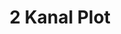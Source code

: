 ---
layout: post
categories: [sale, plot]
title: "2 Kanal Plot"
price: " --- "
address: "Mehrban Colony, MDA"
type: "PLOT FOR SALE"
area: "2 Kanal"
---